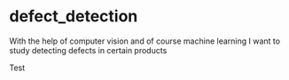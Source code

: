 # defect_detection
With the help of computer vision and of course machine learning I want to study detecting defects in certain products

Test